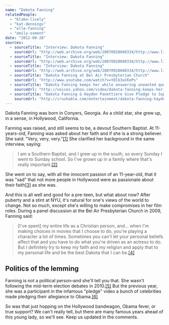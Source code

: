 ```yaml
---
name: "Dakota Fanning"
relatedPeople:
  - "blake-lively"
  - "kat-dennings"
  - "elle-fanning"
  - "emily-osment"
date: "2012-09-28"
sources:
  - sourceTitle: "Interview: Dakota Fanning"
    sourceUrl: "http://web.archive.org/web/20070928040334/http://www.lifeteen.com/default.aspx?PageID=FEATUREDETAIL&__DocumentId=106317&__ArticleIndex=0"
  - sourceTitle: "Interview: Dakota Fanning"
    sourceUrl: "http://web.archive.org/web/20070928040334/http://www.lifeteen.com/default.aspx?PageID=FEATUREDETAIL&__DocumentId=106317&__ArticleIndex=0"
  - sourceTitle: "Interview: Dakota Fanning"
    sourceUrl: "http://web.archive.org/web/20070928040334/http://www.lifeteen.com/default.aspx?PageID=FEATUREDETAIL&__DocumentId=106317&__ArticleIndex=0"
  - sourceTitle: "Dakota Fanning at Bel Air Presbyterian Church"
    sourceUrl: "http://www.youtube.com/watch?v=YQlb3uCKePs"
  - sourceTitle: "Dakota Fanning keeps her while answering unwanted questions"
    sourceUrl: "http://voices.yahoo.com/video/dakota-fanning-keeps-her-while-answering-unwanted-3133875.html"
  - sourceTitle: "Dakota Fanning & Hayden Panettiere Give Pledge to Support Obama"
    sourceUrl: "http://crushable.com/entertainment/dakota-fanning-hayden-panettiere-give-pledge-to-support-obama/"
---
```


Dakota Fanning was born in Conyers, Georgia. As a child star, she grew up, in a sense, in Hollywood, California.

Fanning was raised, and still seems to be, a devout Southern Baptist. At 11-years-old, Fanning was asked about her faith and if she is a strong believer. She said: "Very, very, very."<a class="source-citation" href="http://web.archive.org/web/20070928040334/http://www.lifeteen.com/default.aspx?PageID=FEATUREDETAIL&__DocumentId=106317&__ArticleIndex=0" title="Interview: Dakota Fanning">[1]</a> She clarified her background in the same interview, saying:

>I am a Southern Baptist, and I grew up in the south, so every Sunday I went to Sunday school. So I've grown up in a family where that's really important.<a class="source-citation" href="http://web.archive.org/web/20070928040334/http://www.lifeteen.com/default.aspx?PageID=FEATUREDETAIL&__DocumentId=106317&__ArticleIndex=0" title="Interview: Dakota Fanning">[2]</a>

She went on to say, with all the innocent passion of an 11-year-old, that it was "sad" that not more people in Hollywood were as passionate about their faith<a class="source-citation" href="http://web.archive.org/web/20070928040334/http://www.lifeteen.com/default.aspx?PageID=FEATUREDETAIL&__DocumentId=106317&__ArticleIndex=0" title="Interview: Dakota Fanning">[3]</a> as she was.

And this is all well and good for a pre-teen, but what about now? After puberty and a stint at NYU, it's natural for one's views of the world to change. Not so much, except she's willing to make compromises in her film roles. During a panel discussion at the Bel Air Presbyterian Church in 2009, Fanning said:

>[I've spent] my entire life as a Christian person, and… when I'm making choices in movies that I choose to do, you're playing a character a lot of times. Sometimes you can't let your personal beliefs affect that and you have to do what you're driven as an actress to do. But I definitely try to keep my faith and my religion and apply that to my personal life and be the best Dakota that I can be.<a class="source-citation" href="http://www.youtube.com/watch?v=YQlb3uCKePs" title="Dakota Fanning at Bel Air Presbyterian Church">[4]</a>

## 

## Politics of the lemming

Fanning is not a political person–and she'll tell you that. She wasn't following the mid-term election debates in 2010.<a class="source-citation" href="http://voices.yahoo.com/video/dakota-fanning-keeps-her-while-answering-unwanted-3133875.html" title="Dakota Fanning keeps her while answering unwanted questions">[5]</a> But the previous year, she was a participant in the infamous "pledge" video a bunch of celebrities made pledging their allegiance to Obama.<a class="source-citation" href="http://crushable.com/entertainment/dakota-fanning-hayden-panettiere-give-pledge-to-support-obama/" title="Dakota Fanning &amp; Hayden Panettiere Give Pledge to Support Obama">[6]</a>

So was that just hopping on the Hollywood bandwagon, Obama fever, or true support? We can't really tell, but there are many famous years ahead of this young lady, so we'll see. Keep us updated in the comments.